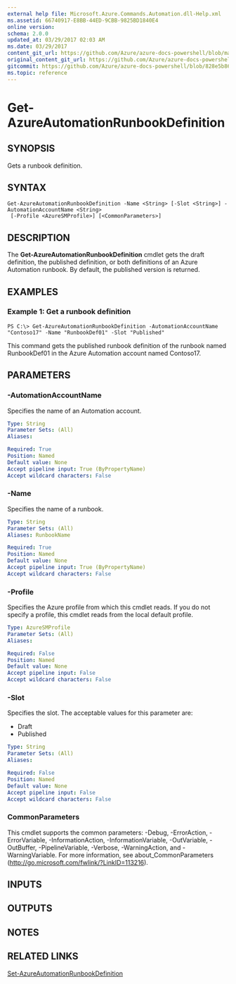 ```yaml
---
external help file: Microsoft.Azure.Commands.Automation.dll-Help.xml
ms.assetid: 66740917-E8BB-44ED-9CBB-9825BD1840E4
online version:
schema: 2.0.0
updated_at: 03/29/2017 02:03 AM
ms.date: 03/29/2017
content_git_url: https://github.com/Azure/azure-docs-powershell/blob/master/azureps-cmdlets-docs/ServiceManagement/Azure/v3.7.0/Get-AzureAutomationRunbookDefinition.md
original_content_git_url: https://github.com/Azure/azure-docs-powershell/blob/master/azureps-cmdlets-docs/ServiceManagement/Azure/v3.7.0/Get-AzureAutomationRunbookDefinition.md
gitcommit: https://github.com/Azure/azure-docs-powershell/blob/828e5b8648af6bdf3119ffe0cd409647f00de183
ms.topic: reference
---
```


# Get-AzureAutomationRunbookDefinition

## SYNOPSIS
Gets a runbook definition.

## SYNTAX

```
Get-AzureAutomationRunbookDefinition -Name <String> [-Slot <String>] -AutomationAccountName <String>
 [-Profile <AzureSMProfile>] [<CommonParameters>]
```

## DESCRIPTION
The **Get-AzureAutomationRunbookDefinition** cmdlet gets the draft definition, the published definition, or both definitions of an Azure Automation runbook.
By default, the published version is returned.

## EXAMPLES

### Example 1: Get a runbook definition
```
PS C:\> Get-AzureAutomationRunbookDefinition -AutomationAccountName "Contoso17" -Name "RunbookDef01" -Slot "Published"
```

This command gets the published runbook definition of the runbook named RunbookDef01 in the Azure Automation account named Contoso17.

## PARAMETERS

### -AutomationAccountName
Specifies the name of an Automation account.

```yaml
Type: String
Parameter Sets: (All)
Aliases: 

Required: True
Position: Named
Default value: None
Accept pipeline input: True (ByPropertyName)
Accept wildcard characters: False
```

### -Name
Specifies the name of a runbook.

```yaml
Type: String
Parameter Sets: (All)
Aliases: RunbookName

Required: True
Position: Named
Default value: None
Accept pipeline input: True (ByPropertyName)
Accept wildcard characters: False
```

### -Profile
Specifies the Azure profile from which this cmdlet reads.
If you do not specify a profile, this cmdlet reads from the local default profile.

```yaml
Type: AzureSMProfile
Parameter Sets: (All)
Aliases: 

Required: False
Position: Named
Default value: None
Accept pipeline input: False
Accept wildcard characters: False
```

### -Slot
Specifies the slot.
The acceptable values for this parameter are:

- Draft
- Published

```yaml
Type: String
Parameter Sets: (All)
Aliases: 

Required: False
Position: Named
Default value: None
Accept pipeline input: False
Accept wildcard characters: False
```

### CommonParameters
This cmdlet supports the common parameters: -Debug, -ErrorAction, -ErrorVariable, -InformationAction, -InformationVariable, -OutVariable, -OutBuffer, -PipelineVariable, -Verbose, -WarningAction, and -WarningVariable. For more information, see about_CommonParameters (http://go.microsoft.com/fwlink/?LinkID=113216).

## INPUTS

## OUTPUTS

## NOTES

## RELATED LINKS

[Set-AzureAutomationRunbookDefinition](./Set-AzureAutomationRunbookDefinition.md)


